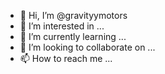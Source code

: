 - 👋 Hi, I’m @gravityymotors
- 👀 I’m interested in ...
- 🌱 I’m currently learning ...
- 💞️ I’m looking to collaborate on ...
- 📫 How to reach me ...

<!---
gravityymotors/gravityymotors is a ✨ special ✨ repository because its `README.md` (this file) appears on your GitHub profile.
You can click the Preview link to take a look at your changes.
--->
